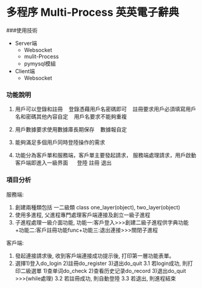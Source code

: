 # 多程序 Multi-Process 英英電子辭典

###使用技術
  * Server端
	* Websocket
	* mulit-Process
	* pymysql模組
  * Client端
    * Websocket


### 功能說明

1. 用戶可以登錄和註冊
   登錄憑藉用戶名密碼即可
   註冊要求用戶必須填寫用戶名和密碼其他內容自定
   用戶名要求不能夠重複

2. 用戶數據要求使用數據庫長期保存
   數據報自定

3. 能夠滿足多個用戶同時登陸操作的需求

4. 功能分為客戶單和服務端，客戶單主要發起請求，
服務端處理請求，用戶啟動客戶端即進入一級界面
     登陸 註冊 退出

### 項目分析
服務端:
1. 創建兩種類包括 一二級類  class one_layer(object), two_layer(object)
2. 使用多進程, 父進程專門處理客戶端連接及創立一級子進程
3. 子進程處理一級介面功能, 功能一:客戶登入>>>創建二級子進程供字典功能
+功能二:客戶註冊功能func+功能三:退出連接>>>關閉子進程


客戶端:
1. 發起連接請求後, 收到客戶端連接成功提示後, 打印第一層功能表單。
2. 選擇1)登入do_login 2)註冊do_register 3)退出do_quit
3.1 若login成功, 則打印二級選單 
1)查单词do_check 2)查看历史记录do_record 3)退出do_quit >>>(while處理)
3.2 若註冊成功, 則自動登陸
3.3 若退出, 則進程結束
